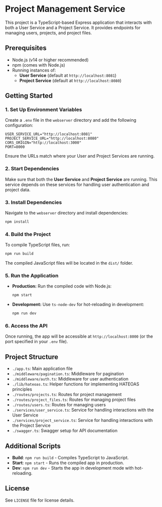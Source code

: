 # Project Management Service

This project is a TypeScript-based Express application that interacts with both a User Service and a Project Service. It provides endpoints for managing users, projects, and project files.

## Prerequisites

- Node.js (v14 or higher recommended)
- npm (comes with Node.js)
- Running instances of:
  - **User Service** (default at `http://localhost:8081`)
  - **Project Service** (default at `http://localhost:8080`)

## Getting Started

### 1. Set Up Environment Variables

Create a `.env` file in the `webserver` directory and add the following configuration:

```env
USER_SERVICE_URL="http://localhost:8081"
PROJECT_SERVICE_URL="http://localhost:8080"
CORS_ORIGIN="http://localhost:3000"
PORT=8000
```

Ensure the URLs match where your User and Project Services are running.

### 2. Start Dependencies

Make sure that both the **User Service** and **Project Service** are running. This service depends on these services for handling user authentication and project data.

### 3. Install Dependencies

Navigate to the `webserver` directory and install dependencies:

```bash
npm install
```

### 4. Build the Project

To compile TypeScript files, run:

```bash
npm run build
```

The compiled JavaScript files will be located in the `dist/` folder.

### 5. Run the Application

- **Production:** Run the compiled code with Node.js:
  ```bash
  npm start
  ```

- **Development:** Use `ts-node-dev` for hot-reloading in development:
  ```bash
  npm run dev
  ```

### 6. Access the API

Once running, the app will be accessible at `http://localhost:8000` (or the port specified in your `.env` file).

## Project Structure

- `./app.ts`: Main application file
- `./middleware/pagination.ts`: Middleware for pagination
- `./middleware/auth.ts`: Middleware for user authentication
- `./lib/hateoas.ts`: Helper functions for implementing HATEOAS principles
- `./routes/projects.ts`: Routes for project management
- `./routes/project_files.ts`: Routes for managing project files
- `./routes/users.ts`: Routes for managing users
- `./services/user_service.ts`: Service for handling interactions with the User Service
- `./services/project_service.ts`: Service for handling interactions with the Project Service
- `./swagger.ts`: Swagger setup for API documentation

## Additional Scripts

- **Build**: `npm run build` - Compiles TypeScript to JavaScript.
- **Start**: `npm start` - Runs the compiled app in production.
- **Dev**: `npm run dev` - Starts the app in development mode with hot-reloading.

## License

See `LICENSE` file for license details.
